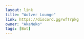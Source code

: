 ```yaml
---
layout: link
title: "Wolver Lounge"
link: https://discord.gg/wfTrpkg
owner: "AkaNeko"
tags: [Bot]
---
```

